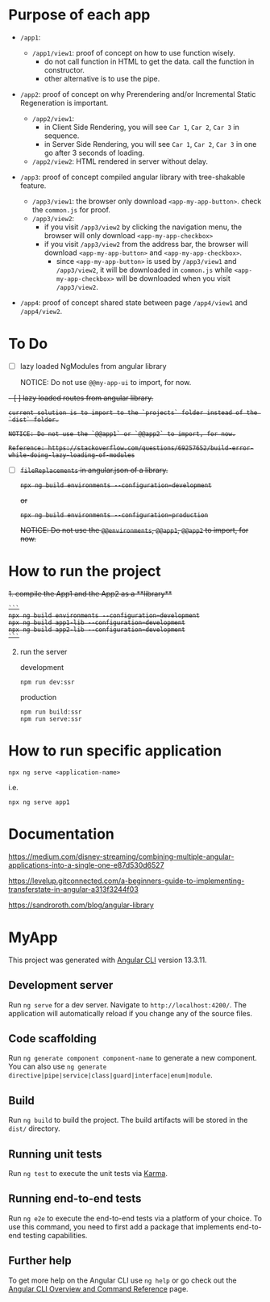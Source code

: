# Purpose of each app

- `/app1`: 
    - `/app1/view1`: proof of concept on how to use function wisely.
        - do not call function in HTML to get the data. call the function in constructor.
        - other alternative is to use the pipe.

- `/app2`: proof of concept on why Prerendering and/or Incremental Static Regeneration is important.
    - `/app2/view1`:
        - in Client Side Rendering, you will see `Car 1`, `Car 2`, `Car 3` in sequence.
        - in Server Side Rendering, you will see `Car 1`, `Car 2`, `Car 3` in one go after 3 seconds of loading.
    - `/app2/view2`: HTML rendered in server without delay.

- `/app3`: proof of concept compiled angular library with tree-shakable feature.
    - `/app3/view1`: the browser only download `<app-my-app-button>`. check the `common.js` for proof.
    - `/app3/view2`:
        - if you visit `/app3/view2` by clicking the navigation menu, the browser will only download `<app-my-app-checkbox>`
        - if you visit `/app3/view2` from the address bar, the browser will download `<app-my-app-button>` and `<app-my-app-checkbox>`.
            - since `<app-my-app-button>` is used by `/app3/view1` and `/app3/view2`, it will be downloaded in `common.js` while `<app-my-app-checkbox>` will be downloaded when you visit `/app3/view2`.

- `/app4`: proof of concept shared state between page `/app4/view1` and `/app4/view2`.

# To Do

- [ ] lazy loaded NgModules from angular library

    NOTICE: Do not use `@@my-app-ui` to import, for now.

<s>
- [ ] lazy loaded routes from angular library.

    current solution is to import to the `projects` folder instead of the `dist` folder.

    NOTICE: Do not use the `@@app1` or `@@app2` to import, for now.

    Reference: https://stackoverflow.com/questions/69257652/build-error-while-doing-lazy-loading-of-modules

- [ ] `fileReplacements` in angular.json of a library.

    ```
    npx ng build environments --configuration=development
    ```

    or

    ```
    npx ng build environments --configuration=production
    ```

    NOTICE: Do not use the `@@environments`, `@@app1`, `@@app2` to import, for now.
</s>

# How to run the project

<s>
1. compile the App1 and the App2 as a **library**

    ```
    npx ng build environments --configuration=development
    npx ng build app1-lib --configuration=development
    npx ng build app2-lib --configuration=development
    ```
</s>

2. run the server

    development
    ```
    npm run dev:ssr
    ```

    production
    ```
    npm run build:ssr
    npm run serve:ssr
    ```

# How to run specific application

```
npx ng serve <application-name>
```

i.e.
```
npx ng serve app1
```

# Documentation

https://medium.com/disney-streaming/combining-multiple-angular-applications-into-a-single-one-e87d530d6527

https://levelup.gitconnected.com/a-beginners-guide-to-implementing-transferstate-in-angular-a313f3244f03

https://sandroroth.com/blog/angular-library

# MyApp

This project was generated with [Angular CLI](https://github.com/angular/angular-cli) version 13.3.11.

## Development server

Run `ng serve` for a dev server. Navigate to `http://localhost:4200/`. The application will automatically reload if you change any of the source files.

## Code scaffolding

Run `ng generate component component-name` to generate a new component. You can also use `ng generate directive|pipe|service|class|guard|interface|enum|module`.

## Build

Run `ng build` to build the project. The build artifacts will be stored in the `dist/` directory.

## Running unit tests

Run `ng test` to execute the unit tests via [Karma](https://karma-runner.github.io).

## Running end-to-end tests

Run `ng e2e` to execute the end-to-end tests via a platform of your choice. To use this command, you need to first add a package that implements end-to-end testing capabilities.

## Further help

To get more help on the Angular CLI use `ng help` or go check out the [Angular CLI Overview and Command Reference](https://angular.io/cli) page.
